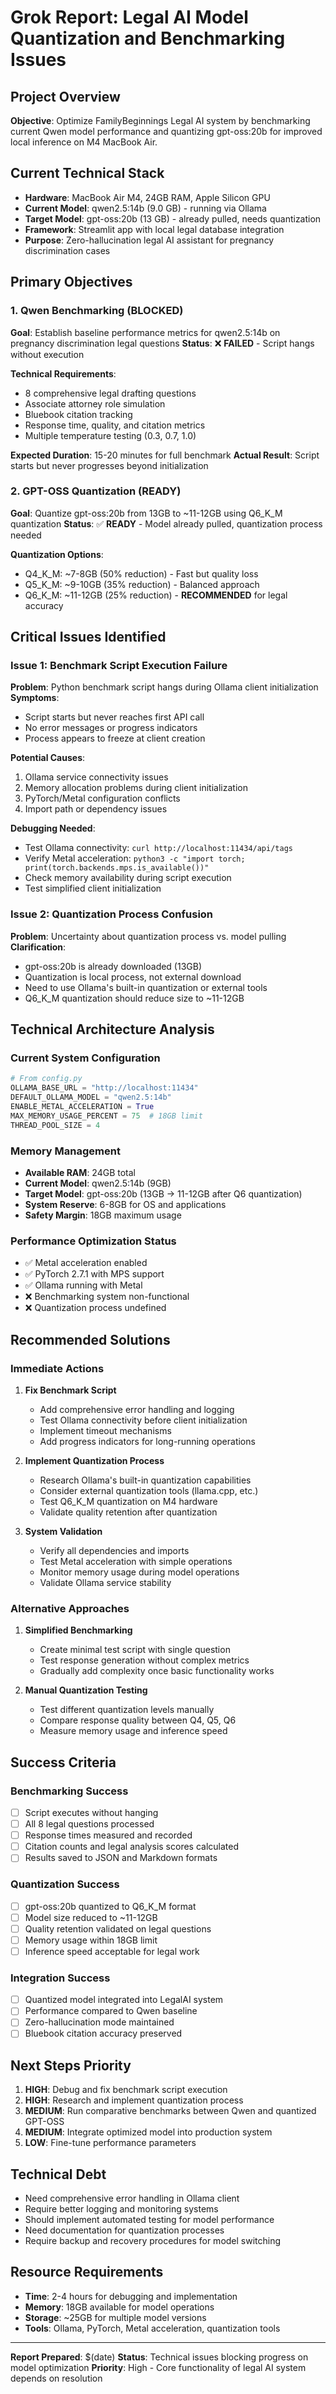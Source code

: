 # Grok Report: Legal AI Model Quantization and Benchmarking Issues

## **Project Overview**
**Objective**: Optimize FamilyBeginnings Legal AI system by benchmarking current Qwen model performance and quantizing gpt-oss:20b for improved local inference on M4 MacBook Air.

## **Current Technical Stack**
- **Hardware**: MacBook Air M4, 24GB RAM, Apple Silicon GPU
- **Current Model**: qwen2.5:14b (9.0 GB) - running via Ollama
- **Target Model**: gpt-oss:20b (13 GB) - already pulled, needs quantization
- **Framework**: Streamlit app with local legal database integration
- **Purpose**: Zero-hallucination legal AI assistant for pregnancy discrimination cases

## **Primary Objectives**

### 1. **Qwen Benchmarking** (BLOCKED)
**Goal**: Establish baseline performance metrics for qwen2.5:14b on pregnancy discrimination legal questions
**Status**: ❌ **FAILED** - Script hangs without execution

**Technical Requirements**:
- 8 comprehensive legal drafting questions
- Associate attorney role simulation
- Bluebook citation tracking
- Response time, quality, and citation metrics
- Multiple temperature testing (0.3, 0.7, 1.0)

**Expected Duration**: 15-20 minutes for full benchmark
**Actual Result**: Script starts but never progresses beyond initialization

### 2. **GPT-OSS Quantization** (READY)
**Goal**: Quantize gpt-oss:20b from 13GB to ~11-12GB using Q6_K_M quantization
**Status**: ✅ **READY** - Model already pulled, quantization process needed

**Quantization Options**:
- Q4_K_M: ~7-8GB (50% reduction) - Fast but quality loss
- Q5_K_M: ~9-10GB (35% reduction) - Balanced approach  
- Q6_K_M: ~11-12GB (25% reduction) - **RECOMMENDED** for legal accuracy

## **Critical Issues Identified**

### **Issue 1: Benchmark Script Execution Failure**
**Problem**: Python benchmark script hangs during Ollama client initialization
**Symptoms**: 
- Script starts but never reaches first API call
- No error messages or progress indicators
- Process appears to freeze at client creation

**Potential Causes**:
1. Ollama service connectivity issues
2. Memory allocation problems during client initialization
3. PyTorch/Metal configuration conflicts
4. Import path or dependency issues

**Debugging Needed**:
- Test Ollama connectivity: `curl http://localhost:11434/api/tags`
- Verify Metal acceleration: `python3 -c "import torch; print(torch.backends.mps.is_available())"`
- Check memory availability during script execution
- Test simplified client initialization

### **Issue 2: Quantization Process Confusion**
**Problem**: Uncertainty about quantization process vs. model pulling
**Clarification**: 
- gpt-oss:20b is already downloaded (13GB)
- Quantization is local process, not external download
- Need to use Ollama's built-in quantization or external tools
- Q6_K_M quantization should reduce size to ~11-12GB

## **Technical Architecture Analysis**

### **Current System Configuration**
```python
# From config.py
OLLAMA_BASE_URL = "http://localhost:11434"
DEFAULT_OLLAMA_MODEL = "qwen2.5:14b"
ENABLE_METAL_ACCELERATION = True
MAX_MEMORY_USAGE_PERCENT = 75  # 18GB limit
THREAD_POOL_SIZE = 4
```

### **Memory Management**
- **Available RAM**: 24GB total
- **Current Model**: qwen2.5:14b (9GB)
- **Target Model**: gpt-oss:20b (13GB → 11-12GB after Q6 quantization)
- **System Reserve**: 6-8GB for OS and applications
- **Safety Margin**: 18GB maximum usage

### **Performance Optimization Status**
- ✅ Metal acceleration enabled
- ✅ PyTorch 2.7.1 with MPS support
- ✅ Ollama running with Metal
- ❌ Benchmarking system non-functional
- ❌ Quantization process undefined

## **Recommended Solutions**

### **Immediate Actions**

1. **Fix Benchmark Script**
   - Add comprehensive error handling and logging
   - Test Ollama connectivity before client initialization
   - Implement timeout mechanisms
   - Add progress indicators for long-running operations

2. **Implement Quantization Process**
   - Research Ollama's built-in quantization capabilities
   - Consider external quantization tools (llama.cpp, etc.)
   - Test Q6_K_M quantization on M4 hardware
   - Validate quality retention after quantization

3. **System Validation**
   - Verify all dependencies and imports
   - Test Metal acceleration with simple operations
   - Monitor memory usage during model operations
   - Validate Ollama service stability

### **Alternative Approaches**

1. **Simplified Benchmarking**
   - Create minimal test script with single question
   - Test response generation without complex metrics
   - Gradually add complexity once basic functionality works

2. **Manual Quantization Testing**
   - Test different quantization levels manually
   - Compare response quality between Q4, Q5, Q6
   - Measure memory usage and inference speed

## **Success Criteria**

### **Benchmarking Success**
- [ ] Script executes without hanging
- [ ] All 8 legal questions processed
- [ ] Response times measured and recorded
- [ ] Citation counts and legal analysis scores calculated
- [ ] Results saved to JSON and Markdown formats

### **Quantization Success**
- [ ] gpt-oss:20b quantized to Q6_K_M format
- [ ] Model size reduced to ~11-12GB
- [ ] Quality retention validated on legal questions
- [ ] Memory usage within 18GB limit
- [ ] Inference speed acceptable for legal work

### **Integration Success**
- [ ] Quantized model integrated into LegalAI system
- [ ] Performance compared to Qwen baseline
- [ ] Zero-hallucination mode maintained
- [ ] Bluebook citation accuracy preserved

## **Next Steps Priority**

1. **HIGH**: Debug and fix benchmark script execution
2. **HIGH**: Research and implement quantization process
3. **MEDIUM**: Run comparative benchmarks between Qwen and quantized GPT-OSS
4. **MEDIUM**: Integrate optimized model into production system
5. **LOW**: Fine-tune performance parameters

## **Technical Debt**

- Need comprehensive error handling in Ollama client
- Require better logging and monitoring systems
- Should implement automated testing for model performance
- Need documentation for quantization processes
- Require backup and recovery procedures for model switching

## **Resource Requirements**

- **Time**: 2-4 hours for debugging and implementation
- **Memory**: 18GB available for model operations
- **Storage**: ~25GB for multiple model versions
- **Tools**: Ollama, PyTorch, Metal acceleration, quantization tools

---

**Report Prepared**: $(date)
**Status**: Technical issues blocking progress on model optimization
**Priority**: High - Core functionality of legal AI system depends on resolution 